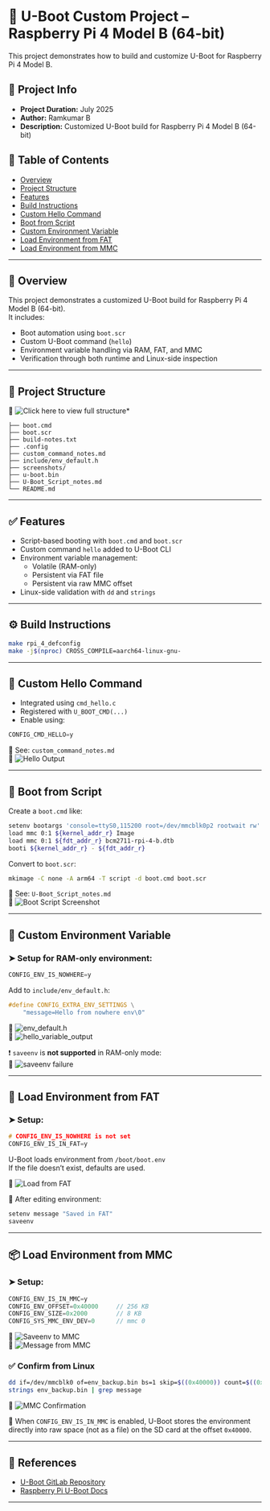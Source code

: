 # 🚀 U-Boot Custom Project – Raspberry Pi 4 Model B (64-bit)

This project demonstrates how to build and customize U-Boot for Raspberry Pi 4 Model B.

## 📌 Project Info

- **Project Duration:** July 2025  
- **Author:** Ramkumar B  
- **Description:** Customized U-Boot build for Raspberry Pi 4 Model B (64-bit)

## 📑 Table of Contents
- [Overview](#-overview)
- [Project Structure](#-project-structure)
- [Features](#-features)
- [Build Instructions](#-build-instructions)
- [Custom Hello Command](#-custom-hello-command)
- [Boot from Script](#-boot-from-script)
- [Custom Environment Variable](#-custom-environment-variable)
- [Load Environment from FAT](#-load-environment-from-fat)
- [Load Environment from MMC](#-load-environment-from-mmc)

---

## 📌 Overview

This project demonstrates a customized U-Boot build for Raspberry Pi 4 Model B (64-bit).  
It includes:

- Boot automation using `boot.scr`
- Custom U-Boot command (`hello`)
- Environment variable handling via RAM, FAT, and MMC
- Verification through both runtime and Linux-side inspection

---

## 📂 Project Structure

📸 ![Click here to view full structure](screenshots/project_structure.png)*

```
├── boot.cmd
├── boot.scr
├── build-notes.txt
├── .config
├── custom_command_notes.md
├── include/env_default.h
├── screenshots/
├── u-boot.bin
├── U-Boot_Script_notes.md
└── README.md
```

---

## ✅ Features

- Script-based booting with `boot.cmd` and `boot.scr`
- Custom command `hello` added to U-Boot CLI
- Environment variable management:
  - Volatile (RAM-only)
  - Persistent via FAT file
  - Persistent via raw MMC offset
- Linux-side validation with `dd` and `strings`

---

## ⚙️  Build Instructions

```bash
make rpi_4_defconfig
make -j$(nproc) CROSS_COMPILE=aarch64-linux-gnu-
```

---

## 🧩 Custom Hello Command

- Integrated using `cmd_hello.c`
- Registered with `U_BOOT_CMD(...)`
- Enable using:

```c
CONFIG_CMD_HELLO=y
```

📄 See: `custom_command_notes.md`  
📸 ![Hello Output](screenshots/hello_cmd_output.png)

---

## 📜 Boot from Script

Create a `boot.cmd` like:

```bash
setenv bootargs 'console=ttyS0,115200 root=/dev/mmcblk0p2 rootwait rw'
load mmc 0:1 ${kernel_addr_r} Image
load mmc 0:1 ${fdt_addr_r} bcm2711-rpi-4-b.dtb
booti ${kernel_addr_r} - ${fdt_addr_r}
```

Convert to `boot.scr`:

```bash
mkimage -C none -A arm64 -T script -d boot.cmd boot.scr
```

📄 See: `U-Boot_Script_notes.md`  
📸 ![Boot Script Screenshot](screenshots/Boot_from_script.png)

---

## 🧪 Custom Environment Variable

### ➤ Setup for RAM-only environment:

```c
CONFIG_ENV_IS_NOWHERE=y
```

Add to `include/env_default.h`:

```c
#define CONFIG_EXTRA_ENV_SETTINGS \
    "message=Hello from nowhere env\0"
```

📸 ![env_default.h](screenshots/env_default.h.png)  
📸 ![hello_variable_output](screenshots/hello_variable_output.png)  

❗ `saveenv` is **not supported** in RAM-only mode:  
📸 ![saveenv failure](screenshots/saveenv.png)

---

## 💾 Load Environment from FAT

### ➤ Setup:

```c
# CONFIG_ENV_IS_NOWHERE is not set
CONFIG_ENV_IS_IN_FAT=y
```

U-Boot loads environment from `/boot/boot.env`  
If the file doesn’t exist, defaults are used.

📸 ![Load from FAT](screenshots/loadFromFatFile.png)

📝 After editing environment:

```bash
setenv message "Saved in FAT"
saveenv
```

---

## 📦 Load Environment from MMC

### ➤ Setup:

```c
CONFIG_ENV_IS_IN_MMC=y
CONFIG_ENV_OFFSET=0x40000     // 256 KB
CONFIG_ENV_SIZE=0x2000        // 8 KB
CONFIG_SYS_MMC_ENV_DEV=0      // mmc 0
```

📸 ![Saveenv to MMC](screenshots/saveenv_into_MMC.png)  
📸 ![Message from MMC](screenshots/message_from_MMC.png)

### ✅ Confirm from Linux

```bash
dd if=/dev/mmcblk0 of=env_backup.bin bs=1 skip=$((0x40000)) count=$((0x2000))
strings env_backup.bin | grep message
```

📸 ![MMC Confirmation](screenshots/MMC_Confirmaton_From_linux.png)

📌 When `CONFIG_ENV_IS_IN_MMC` is enabled, U-Boot stores the environment directly into raw space (not as a file) on the SD card at the offset `0x40000`.

---

## 🧾 References

- [U-Boot GitLab Repository](https://source.denx.de/u-boot/u-boot)
- [Raspberry Pi U-Boot Docs](https://u-boot.readthedocs.io/en/latest/board/raspberrypi/)

---
